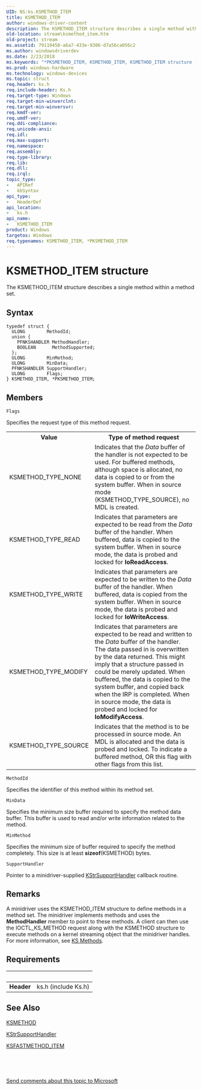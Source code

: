 ```yaml
---
UID: NS:ks.KSMETHOD_ITEM
title: KSMETHOD_ITEM
author: windows-driver-content
description: The KSMETHOD_ITEM structure describes a single method within a method set.
old-location: stream\ksmethod_item.htm
old-project: stream
ms.assetid: 79119458-a6a7-433e-9306-d7a56ca056c2
ms.author: windowsdriverdev
ms.date: 2/23/2018
ms.keywords: "*PKSMETHOD_ITEM, KSMETHOD_ITEM, KSMETHOD_ITEM structure [Streaming Media Devices], PKSMETHOD_ITEM, PKSMETHOD_ITEM structure pointer [Streaming Media Devices], ks-struct_e3c7b451-337f-4cc5-a5b8-a28aa9bea679.xml, ks/KSMETHOD_ITEM, ks/PKSMETHOD_ITEM, stream.ksmethod_item"
ms.prod: windows-hardware
ms.technology: windows-devices
ms.topic: struct
req.header: ks.h
req.include-header: Ks.h
req.target-type: Windows
req.target-min-winverclnt: 
req.target-min-winversvr: 
req.kmdf-ver: 
req.umdf-ver: 
req.ddi-compliance: 
req.unicode-ansi: 
req.idl: 
req.max-support: 
req.namespace: 
req.assembly: 
req.type-library: 
req.lib: 
req.dll: 
req.irql: 
topic_type:
-	APIRef
-	kbSyntax
api_type:
-	HeaderDef
api_location:
-	ks.h
api_name:
-	KSMETHOD_ITEM
product: Windows
targetos: Windows
req.typenames: KSMETHOD_ITEM, *PKSMETHOD_ITEM
---
```


# KSMETHOD_ITEM structure
The KSMETHOD_ITEM structure describes a single method within a method set.

## Syntax
````
typedef struct {
  ULONG        MethodId;
  union {
    PFNKSHANDLER MethodHandler;
    BOOLEAN      MethodSupported;
  };
  ULONG        MinMethod;
  ULONG        MinData;
  PFNKSHANDLER SupportHandler;
  ULONG        Flags;
} KSMETHOD_ITEM, *PKSMETHOD_ITEM;
````

## Members


`Flags`

Specifies the request type of this method request.

<table>
<tr>
<th>Value</th>
<th>Type of method request</th>
</tr>
<tr>
<td>
KSMETHOD_TYPE_NONE

</td>
<td>
Indicates that the <i>Data</i> buffer of the handler is not expected to be used. For buffered methods, although space is allocated, no data is copied to or from the system buffer. When in source mode (KSMETHOD_TYPE_SOURCE), no MDL is created.

</td>
</tr>
<tr>
<td>
KSMETHOD_TYPE_READ

</td>
<td>
Indicates that parameters are expected to be read from the <i>Data</i> buffer of the handler. When buffered, data is copied to the system buffer. When in source mode, the data is probed and locked for <b>IoReadAccess</b>.

</td>
</tr>
<tr>
<td>
KSMETHOD_TYPE_WRITE

</td>
<td>
Indicates that parameters are expected to be written to the <i>Data</i> buffer of the handler. When buffered, data is copied from the system buffer. When in source mode, the data is probed and locked for <b>IoWriteAccess</b>.

</td>
</tr>
<tr>
<td>
KSMETHOD_TYPE_MODIFY

</td>
<td>
Indicates that parameters are expected to be read and written to the <i>Data</i> buffer of the handler. The data passed in is overwritten by the data returned. This might imply that a structure passed in could be merely updated. When buffered, the data is copied to the system buffer, and copied back when the IRP is completed. When in source mode, the data is probed and locked for <b>IoModifyAccess</b>.

</td>
</tr>
<tr>
<td>
KSMETHOD_TYPE_SOURCE

</td>
<td>
Indicates that the method is to be processed in source mode. An MDL is allocated and the data is probed and locked. To indicate a buffered method, OR this flag with other flags from this list.

</td>
</tr>
</table>

`MethodId`

Specifies the identifier of this method within its method set.

`MinData`

Specifies the minimum size buffer required to specify the method data buffer. This buffer is used to read and/or write information related to the method.

`MinMethod`

Specifies the minimum size of buffer required to specify the method completely. This size is at least <b>sizeof</b>(KSMETHOD) bytes.

`SupportHandler`

Pointer to a minidriver-supplied <a href="https://msdn.microsoft.com/library/windows/hardware/ff567206">KStrSupportHandler</a> callback routine.

## Remarks
A minidriver uses the KSMETHOD_ITEM structure to define methods in a method set. The minidriver implements methods and uses the <b>MethodHandler</b> member to point to these methods. A client can then use the IOCTL_KS_METHOD request along with the KSMETHOD structure to execute methods on a kernel streaming object that the minidriver handles. For more information, see <a href="https://msdn.microsoft.com/1d7bd6f4-0aaf-4d77-8132-f551fd2ecbd2">KS Methods</a>.

## Requirements
| &nbsp; | &nbsp; |
| ---- |:---- |
| **Header** | ks.h (include Ks.h) |

## See Also

<a href="https://msdn.microsoft.com/library/windows/hardware/ff563398">KSMETHOD</a>



<a href="https://msdn.microsoft.com/library/windows/hardware/ff567206">KStrSupportHandler</a>



<a href="..\ks\ns-ks-ksfastmethod_item.md">KSFASTMETHOD_ITEM</a>



 

 

<a href="mailto:wsddocfb@microsoft.com?subject=Documentation%20feedback [stream\stream]:%20KSMETHOD_ITEM structure%20 RELEASE:%20(2/23/2018)&amp;body=%0A%0APRIVACY STATEMENT%0A%0AWe use your feedback to improve the documentation. We don't use your email address for any other purpose, and we'll remove your email address from our system after the issue that you're reporting is fixed. While we're working to fix this issue, we might send you an email message to ask for more info. Later, we might also send you an email message to let you know that we've addressed your feedback.%0A%0AFor more info about Microsoft's privacy policy, see http://privacy.microsoft.com/en-us/default.aspx." title="Send comments about this topic to Microsoft">Send comments about this topic to Microsoft</a>